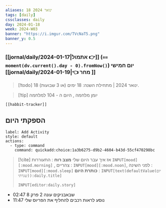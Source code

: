 ```yaml
---
aliases: 18 ינואר 2024
tags: [daily]
cssclasses: daily
day: 2024-01-18
week: 2024-W03
banner: "https://i.imgur.com/TVcNaT5.png"
banner_y: 0.5
---
```


###  [[jornal/daily/2024-01-17|אתמול 👉]] (**`== moment(dv.current().day - 0).fromNow()`**) יום חמישי [[jornal/daily/2024-01-19|👈 מחר ]]

> [!todo]   18 ינואר 2024 | מתחילת השנה: 18 ימים (או 3 שבועות). 

> [!tip]  יומן מלחמה , היום ה - 104 למלחמה

```meta-bind-embed
[[habbit-tracker]]
```

## הספקתי היום

```meta-bind-button
label: Add Activity
style: default
actions: 
  - type: command
    command: quickadd:choice:1a3b6275-d9b2-4604-b43d-55cf470298bc

```

> [!cite] אז איך עבר היום שלי
> **מצב רוח** :  התעוררות `INPUT[mood][:mood.morning]` , צהריים : `INPUT[mood][:mood.noon]`,  לפני השינה :  `INPUT[mood][:mood.sleep]`
> **כותרת היום** : `INPUT[text(defaultValue(יום שגרתי)):daily.title]`
> ```meta-bind
> INPUT[editor:daily.story]
> ```
- 02:47 שבאבניקים עונה 2 פרק 8 
- 11:47 נוסע לראות רכבים להחליף את הפריוס שלי 
